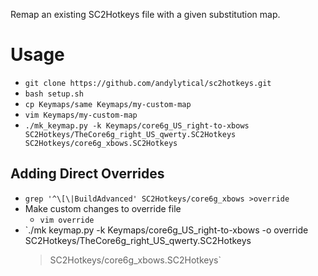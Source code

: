 Remap an existing SC2Hotkeys file with a given substitution map.

# Usage
- `git clone https://github.com/andylytical/sc2hotkeys.git`
- `bash setup.sh`
- `cp Keymaps/same Keymaps/my-custom-map`
- `vim Keymaps/my-custom-map`
- `./mk_keymap.py -k Keymaps/core6g_US_right-to-xbows SC2Hotkeys/TheCore6g_right_US_qwerty.SC2Hotkeys SC2Hotkeys/core6g_xbows.SC2Hotkeys`

## Adding Direct Overrides
- `grep '^\[\|BuildAdvanced' SC2Hotkeys/core6g_xbows >override`
- Make custom changes to override file
  - `vim override`
- `./mk keymap.py -k Keymaps/core6g_US_right-to-xbows -o override SC2Hotkeys/TheCore6g_right_US_qwerty.SC2Hotkeys
  >SC2Hotkeys/core6g_xbows.SC2Hotkeys`
